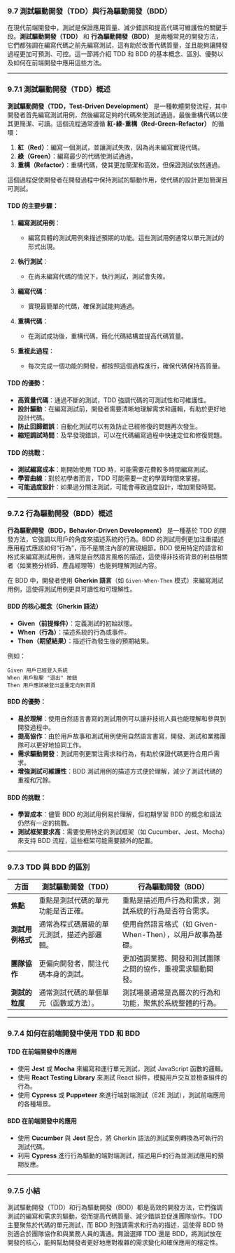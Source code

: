 ### **9.7 測試驅動開發（TDD）與行為驅動開發（BDD）**

在現代前端開發中，測試是保證應用質量、減少錯誤和提高代碼可維護性的關鍵手段。**測試驅動開發（TDD）** 和 **行為驅動開發（BDD）** 是兩種常見的開發方法，它們都強調在編寫代碼之前先編寫測試，這有助於改善代碼質量，並且能夠讓開發過程更加可預測、可控。這一節將介紹 TDD 和 BDD 的基本概念、區別、優勢以及如何在前端開發中應用這些方法。

---

### **9.7.1 測試驅動開發（TDD）概述**

**測試驅動開發（TDD，Test-Driven Development）** 是一種軟體開發流程，其中開發者首先編寫測試用例，然後編寫足夠的代碼來使測試通過，最後重構代碼以使其更簡潔、可讀。這個流程通常遵循 **紅-綠-重構（Red-Green-Refactor）** 的循環：

1. **紅（Red）**：編寫一個測試，並讓測試失敗，因為尚未編寫實現代碼。
2. **綠（Green）**：編寫最少的代碼使測試通過。
3. **重構（Refactor）**：重構代碼，使其更加簡潔和高效，但保證測試依然通過。

這個過程促使開發者在開發過程中保持測試的驅動作用，使代碼的設計更加簡潔且可測試。

#### **TDD 的主要步驟：**

1. **編寫測試用例**：
   - 編寫具體的測試用例來描述預期的功能。這些測試用例通常以單元測試的形式出現。
   
2. **執行測試**：
   - 在尚未編寫代碼的情況下，執行測試，測試會失敗。

3. **編寫代碼**：
   - 實現最簡單的代碼，確保測試能夠通過。

4. **重構代碼**：
   - 在測試成功後，重構代碼，簡化代碼結構並提高代碼質量。

5. **重複此過程**：
   - 每次完成一個功能的開發，都按照這個過程進行，確保代碼保持高質量。

#### **TDD 的優勢：**

- **高質量代碼**：通過不斷的測試，TDD 強調代碼的可測試性和可維護性。
- **設計驅動**：在編寫測試前，開發者需要清晰地理解需求和邏輯，有助於更好地設計代碼。
- **防止回歸錯誤**：自動化測試可以有效防止已經修復的問題再次發生。
- **縮短調試時間**：及早發現錯誤，可以在代碼編寫過程中快速定位和修復問題。

#### **TDD 的挑戰：**

- **測試編寫成本**：剛開始使用 TDD 時，可能需要花費較多時間編寫測試。
- **學習曲線**：對於初學者而言，TDD 可能需要一定的學習時間來掌握。
- **可能過度設計**：如果過分關注測試，可能會導致過度設計，增加開發時間。

---

### **9.7.2 行為驅動開發（BDD）概述**

**行為驅動開發（BDD，Behavior-Driven Development）** 是一種基於 TDD 的開發方法，它強調以用戶的角度來描述系統的行為。BDD 的測試用例更加注重描述應用程式應該如何“行為”，而不是關注內部的實現細節。BDD 使用特定的語言和格式來編寫測試用例，通常是自然語言風格的描述，這使得非技術背景的利益相關者（如業務分析師、產品經理等）也能夠理解測試內容。

在 BDD 中，開發者使用 **Gherkin 語言**（如 `Given-When-Then` 模式）來編寫測試用例，這使得測試用例更具可讀性和可理解性。

#### **BDD 的核心概念（Gherkin 語法）**

- **Given（前提條件）**：定義測試的初始狀態。
- **When（行為）**：描述系統的行為或事件。
- **Then（期望結果）**：描述行為發生後的預期結果。

例如：

```gherkin
Given 用戶已經登入系統
When 用戶點擊 "退出" 按鈕
Then 用戶應該被登出並重定向到首頁
```

#### **BDD 的優勢：**

- **易於理解**：使用自然語言書寫的測試用例可以讓非技術人員也能理解和參與到開發過程中。
- **提高協作**：由於用戶故事和測試用例使用自然語言書寫，開發、測試和業務團隊可以更好地協同工作。
- **需求驅動開發**：測試用例更關注需求和行為，有助於保證代碼更符合用戶需求。
- **增強測試可維護性**：BDD 測試用例的描述方式便於理解，減少了測試代碼的重複和冗餘。

#### **BDD 的挑戰：**

- **學習成本**：儘管 BDD 的測試用例易於理解，但初期學習 BDD 的概念和語法仍然有一定的挑戰。
- **測試框架要求高**：需要使用特定的測試框架（如 Cucumber、Jest、Mocha）來支持 BDD 流程，這些框架可能需要額外的配置。

---

### **9.7.3 TDD 與 BDD 的區別**

| 方面               | 測試驅動開發（TDD）                                      | 行為驅動開發（BDD）                                      |
|-------------------|-----------------------------------------------------|-----------------------------------------------------|
| **焦點**           | 重點是測試代碼的單元功能是否正確。                        | 重點是描述用戶行為和需求，測試系統的行為是否符合需求。      |
| **測試用例格式**     | 通常為程式碼層級的單元測試，描述內部邏輯。                  | 使用自然語言格式（如 Given-When-Then），以用戶故事為基礎。   |
| **團隊協作**        | 更偏向開發者，關注代碼本身的測試。                          | 更加強調業務、開發和測試團隊之間的協作，重視需求驅動開發。   |
| **測試的粒度**      | 通常測試代碼的單個單元（函數或方法）。                      | 測試場景通常是高層次的行為和功能，聚焦於系統整體的行為。     |

---

### **9.7.4 如何在前端開發中使用 TDD 和 BDD**

#### **TDD 在前端開發中的應用**
- 使用 **Jest** 或 **Mocha** 來編寫和運行單元測試，測試 JavaScript 函數的邏輯。
- 使用 **React Testing Library** 來測試 React 組件，模擬用戶交互並檢查組件的行為。
- 使用 **Cypress** 或 **Puppeteer** 來進行端對端測試（E2E 測試），測試前端應用的各種場景。

#### **BDD 在前端開發中的應用**
- 使用 **Cucumber** 與 **Jest** 配合，將 Gherkin 語法的測試案例轉換為可執行的測試代碼。
- 利用 **Cypress** 進行行為驅動的端對端測試，描述用戶的行為並測試應用的預期反應。

---

### **9.7.5 小結**

測試驅動開發（TDD）和行為驅動開發（BDD）都是高效的開發方法，它們強調測試的編寫和需求的驅動，從而提高代碼質量、減少錯誤並促進團隊協作。TDD 主要聚焦於代碼的單元測試，而 BDD 則強調需求和行為的描述，這使得 BDD 特別適合於團隊協作和與業務人員的溝通。無論選擇 TDD 還是 BDD，將測試放在開發的核心，能夠幫助開發者更好地應對複雜的需求變化和確保應用的穩定性。